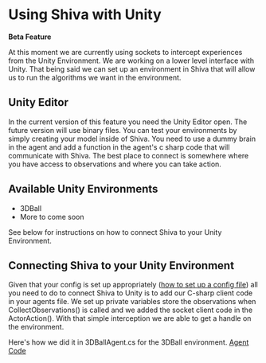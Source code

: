 # Using Shiva with Unity

**Beta Feature**

At this moment we are currently using sockets to intercept experiences from the Unity Environment. We are working on a lower level interface with Unity. That being said we can set up an environment in Shiva that will allow us to run the algorithms we want in the environment. 

## Unity Editor

In the current version of this feature you need the Unity Editor open. The future version will use binary files. You can test your environments by simply creating your model inside of Shiva. You need to use a dummy brain in the agent and add a function in the agent's c sharp code that will communicate with Shiva. The best place to connect is somewhere where you have access to observations and where you can take action.  

## Available Unity Environments

* 3DBall 
* More to come soon

See below for instructions on how to connect Shiva to your Unity Environment.
## Connecting Shiva to your Unity Environment

Given that your config is set up appropriately ([how to set up a config file](url)) all you need to do to connect Shiva to Unity is to add our C-sharp client code in your agents file. We set up private variables store the observations when CollectObservations() is called and we added the socket client code in the ActorAction(). With that simple interception we are able to get a handle on the environment.

Here's how we did it in 3DBallAgent.cs for the 3DBall environment.
[Agent Code](https://github.com/nflux/Control-Tasks/blob/demo/shiva/shiva/envs/ml-agents/UnitySDK/Assets/ML-Agents/Examples/3DBall/Scripts/Ball3DAgent.cs)
 

